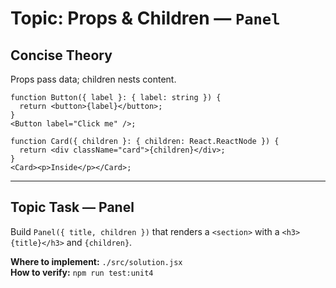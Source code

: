# Topic: Props & Children — `Panel`

## Concise Theory
Props pass data; children nests content.
```tsx
function Button({ label }: { label: string }) {
  return <button>{label}</button>;
}
<Button label="Click me" />;

function Card({ children }: { children: React.ReactNode }) {
  return <div className="card">{children}</div>;
}
<Card><p>Inside</p></Card>;
```

---

## Topic Task — **Panel**
Build `Panel({ title, children })` that renders a `<section>` with a `<h3>{title}</h3>` and `{children}`.

**Where to implement:** `./src/solution.jsx`  
**How to verify:** `npm run test:unit4`
